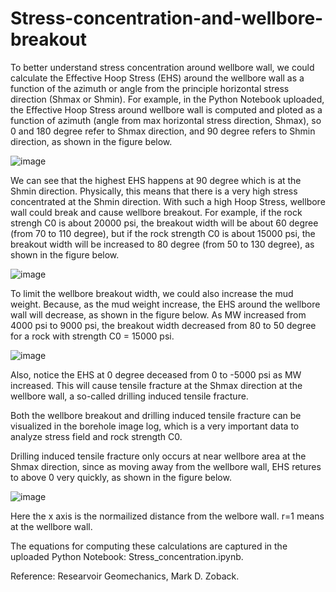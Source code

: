 # Stress-concentration-and-wellbore-breakout

To better understand stress concentration around wellbore wall, we could calculate the Effective Hoop Stress (EHS) around the wellbore wall as a function of the azimuth or angle from the principle horizontal stress direction (Shmax or Shmin). For example, in the Python Notebook uploaded, the Effective Hoop Stress around wellbore wall is computed and ploted as a function of azimuth (angle from max horizontal stress direction, Shmax), so 0 and 180 degree refer to Shmax direction, and 90 degree refers to Shmin direction, as shown in the figure below. 

![image](https://github.com/user-attachments/assets/f5669773-9d1c-49f1-bf6e-d4f5fdafbd9a)

We can see that the highest EHS happens at 90 degree which is at the Shmin direction. Physically, this means that there is a very high stress concentrated at the Shmin direction. With such a high Hoop Stress, wellbore wall could break and cause wellbore breakout. For example, if the rock strengh C0 is about 20000 psi, the breakout width will be about 60 degree (from 70 to 110 degree), but if the rock strength C0 is about 15000 psi, the breakout width will be increased to 80 degree (from 50 to 130 degree), as shown in the figure below.

![image](https://github.com/user-attachments/assets/e81ea976-fe8a-4215-b223-8e7039c89b16)

To limit the wellbore breakout width, we could also increase the mud weight. Because, as the mud weight increase, the EHS around the wellbore wall will decrease, as shown in the figure below. As MW increased from 4000 psi to 9000 psi, the breakout width decreased from 80 to 50 degree for a rock with strength C0 = 15000 psi.

![image](https://github.com/user-attachments/assets/9d7de49b-40c3-44aa-95b9-077fbfb745d3)

Also, notice the EHS at 0 degree deceased from 0 to -5000 psi as MW increased. This will cause tensile fracture at the Shmax direction at the wellbore wall, a so-called drilling induced tensile fracture. 

Both the wellbore breakout and drilling induced tensile fracture can be visualized in the borehole image log, which is a very important data to analyze stress field and rock strength C0.

Drilling induced tensile fracture only occurs at near wellbore area at the Shmax direction, since as moving away from the wellbore wall, EHS retures to above 0 very quickly, as shown in the figure below.

![image](https://github.com/user-attachments/assets/246f6308-c73e-4cdb-8ca4-3e7c38063f66)

Here the x axis is the normailized distance from the welbore wall. r=1 means at the wellbore wall. 

The equations for computing these calculations are captured in the uploaded Python Notebook: Stress_concentration.ipynb.

Reference: Researvoir Geomechanics, Mark D. Zoback.




